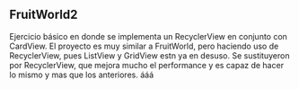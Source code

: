 ## FruitWorld2

Ejercicio básico en donde se implementa un RecyclerView en conjunto con CardView. El proyecto es muy similar a FruitWorld, pero haciendo uso de RecyclerView,
pues ListView y GridView estn ya en desuso. Se sustituyeron por RecyclerView, que mejora mucho el performance y es capaz de hacer lo mismo y mas que los anteriores. ááá
